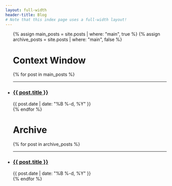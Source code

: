 ```yaml
---
layout: full-width
header-title: Blog
# Note that this index page uses a full-width layout!
---
```


  <!-- <h1 class="content-listing-header sans"></h1> -->
  <ul class="content-listing ">
    {% assign main_posts = site.posts | where: "main", true %}
    {% assign archive_posts = site.posts | where: "main", false %}
    <h1 class="content-listing-header sans">Context Window</h1>
    {% for post in main_posts %}
        <li class="listing">
          <hr class="slender">
          <div class="post-container">
            <a href="{{ post.url | prepend: site.baseurl }}"><h3 class="post-title contrast">{{ post.title }}</h3></a>
            <span class="smaller">{{ post.date | date: "%B %-d, %Y" }}</span>
          </div>
          <!-- <div>{{ post.excerpt }}</div> -->
        </li>
    {% endfor %}
    <h1 class="content-listing-header sans"></h1>
    <h1 class="content-listing-header sans">Archive</h1>
    {% for post in archive_posts %}
        <li class="listing">
          <hr class="slender">
          <div class="post-container">
            <a href="{{ post.url | prepend: site.baseurl }}"><h3 class="post-title contrast">{{ post.title }}</h3></a>
            <span class="smaller">{{ post.date | date: "%B %-d, %Y" }}</span>
          </div>
          <!-- <div>{{ post.excerpt }}</div> -->
        </li>
    {% endfor %}
  </ul>
